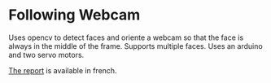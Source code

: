 # Following Webcam

Uses opencv to detect faces and oriente a webcam so that the face is always in the middle of the frame. Supports multiple faces. Uses an arduino and two servo motors.

[The report](https://github.com/ludobouan/following-webcam/blob/master/Me%CC%81moire.pdf) is available in french.
